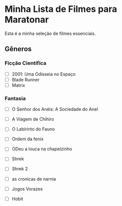 # Minha Lista de Filmes para Maratonar

Esta é a minha seleção de filmes essenciais.

## Gêneros

### Ficção Científica
- [ ] 2001: Uma Odisseia no Espaço
- [ ] Blade Runner
- [ ] Matrix

### Fantasia
- [ ] O Senhor dos Anéis: A Sociedade do Anel
- [ ] A Viagem de Chihiro
- [ ] O Labirinto do Fauno

- [ ] Ordem da fenix
- [ ] ODeu a louca na chapelzinho

- [ ] Shrek
- [ ] Shrek 2
- [ ] as cronicas de narnia
- [ ] Jogos Vorazes
- [ ] Hobit
